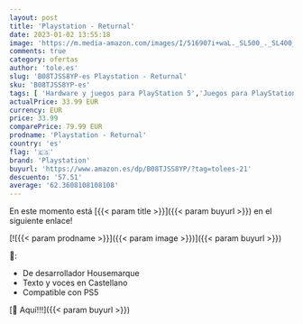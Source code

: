 ```yaml
---
layout: post
title: 'Playstation - Returnal'
date: 2023-01-02 13:55:18
image: 'https://m.media-amazon.com/images/I/516907i+waL._SL500_._SL400_.jpg'
comments: true
category: ofertas
author: 'tole.es'
slug: 'B08TJSS8YP-es Playstation - Returnal'
sku: 'B08TJSS8YP-es'
tags: [ 'Hardware y juegos para PlayStation 5','Juegos para PlayStation 5','Videojuegos','playstation','🇪🇸', ]
actualPrice: 33.99 EUR
currency: EUR
price: 33.99
comparePrice: 79.99 EUR
prodname: 'Playstation - Returnal'
country: 'es'
flag: '🇪🇸'
brand: 'Playstation'
buyurl: 'https://www.amazon.es/dp/B08TJSS8YP/?tag=tolees-21'
descuento: '57.51'
average: '62.3608108108108'
---
```


En este momento está [{{< param title >}}]({{< param buyurl >}}) en el siguiente enlace!

[![{{< param prodname >}}]({{< param image >}})]({{< param buyurl >}})

🔎:

- De desarrollador Housemarque
- Texto y voces en Castellano
- Compatible con PS5

[🛒 Aquí!!!]({{< param buyurl >}})
